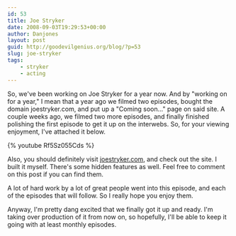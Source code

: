 ```yaml
---
id: 53
title: Joe Stryker
date: 2008-09-03T19:29:53+00:00
author: Danjones
layout: post
guid: http://goodevilgenius.org/blog/?p=53
slug: joe-stryker
tags:
    - stryker
    - acting
---
```

So, we've been working on Joe Stryker for a year now. And by "working on for a year," I mean that a year ago we filmed two episodes, bought the domain joestryker.com, and put up a "Coming soon&hellip;" page on said site. A couple weeks ago, we filmed two more episodes, and finally finished polishing the first episode to get it up on the interwebs. So, for your viewing enjoyment, I've attached it below.

{% youtube Rf5Sz055Cds %}

Also, you should definitely visit [joestryker.com](https://joestryker.com), and check out the site. I built it myself. There's some hidden features as well. Feel free to comment on this post if you can find them.

A lot of hard work by a lot of great people went into this episode, and each of the episodes that will follow. So I really hope you enjoy them.

Anyway, I'm pretty dang excited that we finally got it up and ready. I'm taking over production of it from now on, so hopefully, I'll be able to keep it going with at least monthly episodes.
